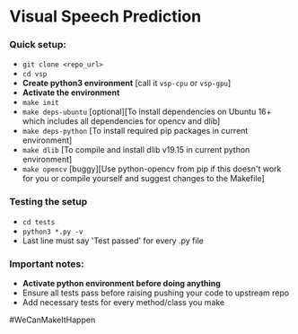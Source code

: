# Visual Speech Prediction  

### Quick setup:
- `git clone <repo_url>`
- `cd vsp`
- **Create python3 environment** [call it `vsp-cpu` or `vsp-gpu`]
- **Activate the environment**
- `make init`
- `make deps-ubuntu` [optional][To install dependencies on Ubuntu 16+ which includes all dependencies for opencv and dlib]
- `make deps-python` [To install required pip packages in current environment]
- `make dlib`   [To compile and install dlib v19.15 in current python environment]
- `make opencv` [buggy][Use python-opencv from pip if this doesn't work for you or compile yourself and suggest changes to the Makefile]

### Testing the setup
- `cd tests`
- `python3 *.py -v`
- Last line must say 'Test passed' for every .py file

### Important notes:
- **Activate python environment before doing anything**
- Ensure all tests pass before raising pushing your code to upstream repo
- Add necessary tests for every method/class you make

#WeCanMakeItHappen